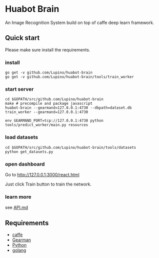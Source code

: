 Huabot Brain
============

An Image Recognition System build on top of caffe deep learn framework.

Quick start
-----------

Please make sure install the requirements.

### install

    go get -v github.com/Lupino/huabot-brain
    go get -v github.com/Lupino/huabot-brain/tools/train_worker

### start server

    cd $GOPATH/src/github.com/Lupino/huabot-brain
    make # precompile and package javascript
    huabot-brain --gearmand=127.0.0.1:4730 --dbpath=dataset.db
    train_worker --gearmand=127.0.0.1:4730

    env GEARMAND_PORT=tcp://127.0.0.1:4730 python tools/predict_worker/main.py resources

### load datasets

    cd $GOPATH/src/github.com/Lupino/huabot-brain/tools/datasets
    python get_datasets.py

### open dashboard

Go to <http://127.0.0.1:3000/react.html>

Just click Train button to train the network.

### learn more

see [API.md](https://github.com/Lupino/huabot-brain/blob/master/API.md)

Requirements
------------

* [caffe](http://caffe.berkeleyvision.org/)
* [Gearman](http://gearman.org)
* [Python](http://python.org)
* [golang](http://golang.org)
